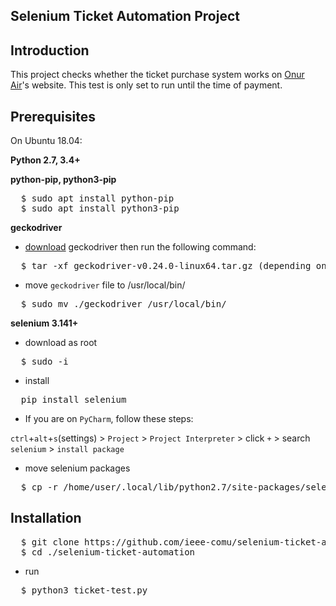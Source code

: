 ## Selenium Ticket Automation Project

## Introduction

This project checks whether the ticket purchase system works on [Onur Air](https://www.onurair.com/en/)'s website. This test is only set to run until the time of payment.

## Prerequisites

On Ubuntu 18.04:

**Python 2.7, 3.4+**

**python-pip, python3-pip**
<pre>
  $ sudo apt install python-pip
  $ sudo apt install python3-pip
</pre>

**geckodriver**

* [download](https://github.com/mozilla/geckodriver/releases) geckodriver then run the following command:

<pre>
  $ tar -xf geckodriver-v0.24.0-linux64.tar.gz (depending on your OS/distribution)
</pre>

* move `geckodriver` file to /usr/local/bin/
<pre>
  $ sudo mv ./geckodriver /usr/local/bin/
</pre>

**selenium 3.141+**
* download as root
<pre>
  $ sudo -i
</pre>
* install
<pre>
  pip install selenium
</pre>

* If you are on `PyCharm`, follow these steps:

`ctrl`+`alt`+`s`(settings) > `Project` > `Project Interpreter` > click `+` > search `selenium` > `install package`

* move selenium packages
<pre>
  $ cp -r /home/user/.local/lib/python2.7/site-packages/selenium* /usr/local/lib/python3.6/dist-packages
</pre>

## Installation

<pre>
  $ git clone https://github.com/ieee-comu/selenium-ticket-automation.git
  $ cd ./selenium-ticket-automation
</pre>
* run
<pre>
  $ python3 ticket-test.py
</pre>
